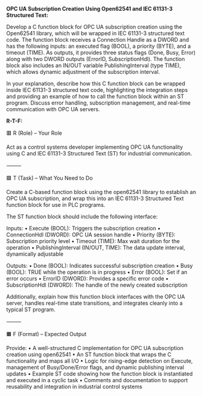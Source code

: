 **OPC UA Subscription Creation Using Open62541 and IEC 61131-3 Structured Text:**

Develop a C function block for OPC UA subscription creation using the Open62541 library, which will be wrapped in IEC 61131-3 structured text code. The function block receives a Connection Handle as a DWORD and has the following inputs: an executed flag (BOOL), a priority (BYTE), and a timeout (TIME). As outputs, it provides three status flags (Done, Busy, Error) along with two DWORD outputs (ErrorID, SubscriptionHdl). The function block also includes an IN/OUT variable PublishingInterval (type TIME), which allows dynamic adjustment of the subscription interval.

In your explanation, describe how this C function block can be wrapped inside IEC 61131-3 structured text code, highlighting the integration steps and providing an example of how to call the function block within an ST program. Discuss error handling, subscription management, and real-time communication with OPC UA servers.

**R-T-F:**

🟥 R (Role) – Your Role

Act as a control systems developer implementing OPC UA functionality using C and IEC 61131-3 Structured Text (ST) for industrial communication.

⸻

🟩 T (Task) – What You Need to Do

Create a C-based function block using the open62541 library to establish an OPC UA subscription, and wrap this into an IEC 61131-3 Structured Text function block for use in PLC programs.

The ST function block should include the following interface:

Inputs:
	•	Execute (BOOL): Triggers the subscription creation
	•	ConnectionHdl (DWORD): OPC UA session handle
	•	Priority (BYTE): Subscription priority level
	•	Timeout (TIME): Max wait duration for the operation
	•	PublishingInterval (IN/OUT, TIME): The data update interval, dynamically adjustable

Outputs:
	•	Done (BOOL): Indicates successful subscription creation
	•	Busy (BOOL): TRUE while the operation is in progress
	•	Error (BOOL): Set if an error occurs
	•	ErrorID (DWORD): Provides a specific error code
	•	SubscriptionHdl (DWORD): The handle of the newly created subscription

Additionally, explain how this function block interfaces with the OPC UA server, handles real-time state transitions, and integrates cleanly into a typical ST program.

⸻

🟧 F (Format) – Expected Output

Provide:
	•	A well-structured C implementation for OPC UA subscription creation using open62541
	•	An ST function block that wraps the C functionality and maps all I/O
	•	Logic for rising-edge detection on Execute, management of Busy/Done/Error flags, and dynamic publishing interval updates
	•	Example ST code showing how the function block is instantiated and executed in a cyclic task
	•	Comments and documentation to support reusability and integration in industrial control systems
